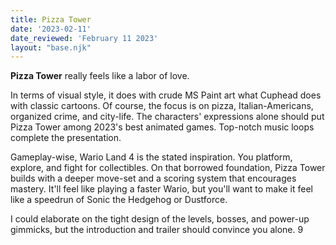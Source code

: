 ```yaml
---
title: Pizza Tower
date: '2023-02-11'
date_reviewed: 'February 11 2023'
layout: "base.njk"
---
```


**Pizza Tower** really feels like a labor of love.

In terms of visual style, it does with crude MS Paint art what Cuphead does with classic cartoons. Of course, the focus is on pizza, Italian-Americans, organized crime, and city-life. The characters' expressions alone should put Pizza Tower among 2023's best animated games. Top-notch music loops complete the presentation.

Gameplay-wise, Wario Land 4 is the stated inspiration. You platform, explore, and fight for collectibles. On that borrowed foundation, Pizza Tower builds  with a deeper move-set and a scoring system that encourages mastery. It'll feel like playing a faster Wario, but you'll want to make it feel like a speedrun of Sonic the Hedgehog or Dustforce.

I could elaborate on the tight design of the levels, bosses, and power-up gimmicks, but the introduction and trailer should convince you alone. 9